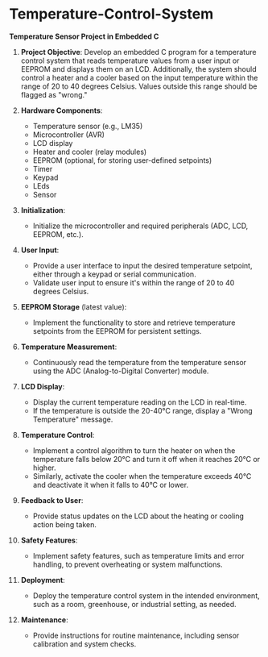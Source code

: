 # Temperature-Control-System



**Temperature Sensor Project in Embedded C**

1. **Project Objective**: Develop an embedded C program for a temperature control system that reads temperature values from a user input or EEPROM and displays them on an LCD. Additionally, the system should control a heater and a cooler based on the input temperature within the range of 20 to 40 degrees Celsius. Values outside this range should be flagged as "wrong."

2. **Hardware Components**:
   - Temperature sensor (e.g., LM35)
   - Microcontroller (AVR)
   - LCD display
   - Heater and cooler (relay modules)
   - EEPROM (optional, for storing user-defined setpoints)
   - Timer
   - Keypad
   - LEds
   - Sensor

3. **Initialization**:
   - Initialize the microcontroller and required peripherals (ADC, LCD, EEPROM, etc.).

4. **User Input**:
   - Provide a user interface to input the desired temperature setpoint, either through a keypad or serial communication.
   - Validate user input to ensure it's within the range of 20 to 40 degrees Celsius.

5. **EEPROM Storage** (latest value):
   - Implement the functionality to store and retrieve temperature setpoints from the EEPROM for persistent settings.

6. **Temperature Measurement**:
   - Continuously read the temperature from the temperature sensor using the ADC (Analog-to-Digital Converter) module.

7. **LCD Display**:
   - Display the current temperature reading on the LCD in real-time.
   - If the temperature is outside the 20-40°C range, display a "Wrong Temperature" message.

8. **Temperature Control**:
   - Implement a control algorithm to turn the heater on when the temperature falls below 20°C and turn it off when it reaches 20°C or higher.
   - Similarly, activate the cooler when the temperature exceeds 40°C and deactivate it when it falls to 40°C or lower.
   
9. **Feedback to User**:
   - Provide status updates on the LCD about the heating or cooling action being taken.

10. **Safety Features**:
    - Implement safety features, such as temperature limits and error handling, to prevent overheating or system malfunctions.

11. **Deployment**:
    - Deploy the temperature control system in the intended environment, such as a room, greenhouse, or industrial setting, as needed.

12. **Maintenance**:
    - Provide instructions for routine maintenance, including sensor calibration and system checks.
